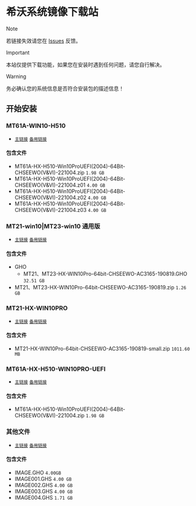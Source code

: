 # 希沃系统镜像下载站

> [!NOTE]  
> 若链接失效请您在 [Issues](https://github.com/yuyudifiesh/seewo-img-down/issues) 反馈。

> [!IMPORTANT]  
> 本站仅提供下载功能，如果您在安装时遇到任何问题，请您自行解决。

> [!WARNING]  
> 务必确认您的系统信息是否符合安装包的描述信息！

## 开始安装
### MT61A-WIN10-H510
- [`主链接`](https://www.123684.com/s/mOHLVv-dqGsh)  [`备用链接`](https://www.123912.com/s/mOHLVv-dqGsh)
#### 包含文件
  - MT61A-HX-H510-Win10ProUEFI(2004)-64Bit-CHSEEWO(V&VI)-221004.zip `1.98 GB`
  - MT61A-HX-H510-Win10ProUEFI(2004)-64Bit-CHSEEWO(V&VI)-221004.z01 `4.00 GB`
  - MT61A-HX-H510-Win10ProUEFI(2004)-64Bit-CHSEEWO(V&VI)-221004.z02 `4.00 GB`
  - MT61A-HX-H510-Win10ProUEFI(2004)-64Bit-CHSEEWO(V&VI)-221004.z03 `4.00 GB`

### MT21-win10|MT23-win10 通用版
- [`主链接`](https://www.123684.com/s/mOHLVv-3qGsh)  [`备用链接`](https://www.123912.com/s/mOHLVv-3qGsh)
#### 包含文件
- GHO
  - MT21、MT23-HX-WIN10Pro-64bit-CHSEEWO-AC3165-190819.GHO `32.51 GB`
- MT21、MT23-HX-WIN10Pro-64bit-CHSEEWO-AC3165-190819.zip `1.26 GB`

### MT21-HX-WIN10PRO
- [`主链接`](https://www.123684.com/s/mOHLVv-AqGsh)  [`备用链接`](https://www.123912.com/s/mOHLVv-AqGsh)
#### 包含文件
- MT21-HX-WIN10Pro-64bit-CHSEEWO-AC3165-190819-small.zip `1011.60 MB`

### MT61A-HX-H510-WIN10PRO-UEFI
- [`主链接`](https://www.123684.com/s/mOHLVv-9qGsh)  [`备用链接`](https://www.123912.com/s/mOHLVv-9qGsh)
#### 包含文件
- MT61A-HX-H510-Win10ProUEFI(2004)-64Bit-CHSEEWO(V&VI)-221004.zip `1.98 GB`

### 其他文件
- [`主链接`](https://www.123684.com/s/mOHLVv-QqGsh)  [`备用链接`](https://www.123912.com/s/mOHLVv-QqGsh)
#### 包含文件
- IMAGE.GHO `4.00GB`
- IMAGE001.GHS `4.00 GB`
- IMAGE002.GHS `4.00 GB`
- IMAGE003.GHS `4.00 GB`
- IMAGE004.GHS `1.71 GB`

